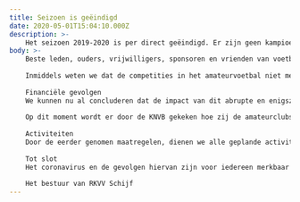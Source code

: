 ```yaml
---
title: Seizoen is geëindigd
date: 2020-05-01T15:04:10.000Z
description: >-
    Het seizoen 2019-2020 is per direct geëindigd. Er zijn geen kampioenen of degradanten dit seizoen. Het sportpark is tot nader order gesloten voor activiteiten.
body: >-
    Beste leden, ouders, vrijwilligers, sponsoren en vrienden van voetbalvereniging Schijf,
    
    Inmiddels weten we dat de competities in het amateurvoetbal niet meer worden hervat. Dit betekent dat het seizoen 2019-2020 per direct is geëindigd. Er zijn geen kampioenen of degradanten dit seizoen. Het sportpark is tot nader order gesloten voor activiteiten. De velden worden binnenkort gereed gemaakt voor het jaarlijkse onderhoud, gelieve deze niet te betreden zodat we volgend seizoen weer van een goede grasmat gebruik kunnen maken.
    
    Financiële gevolgen
    We kunnen nu al concluderen dat de impact van dit abrupte en enigszins onverwachte einde meer dan aanzienlijk is. Dit heeft voornamelijk betrekking op de derving van inkomsten in onze kantine. In deze periode (maart-mei) wordt een groot deel van onze omzet behaald, terwijl de vaste lasten gewoon ‘doorlopen’. Kortom een meer dan stevige financiële aderlating! .
     
    Op dit moment wordt er door de KNVB gekeken hoe zij de amateurclubs kunnen compenseren in de afdrachten. Daarnaast wordt door onze vereniging een beroep gedaan op de onlangs door de overheid in het leven geroepen tegemoetkomingsregeling (TOGS). Ook zullen we inventariseren op welke manier wij zelf onze vaste lasten in de komende periode kunnen verlagen. Veel van onze trouwe sponsoren ondervinden last van de genomen maatregelen en de crisis. Zij kunnen uw steun goed gebruiken.
     
    Activiteiten
    Door de eerder genomen maatregelen, dienen we alle geplande activiteiten uit te stellen. We zullen zeker bekijken of er activiteiten zijn, zoals bijvoorbeeld de jaarlijkse kaderdag, die na 1 juni alsnog doorgang kunnen vinden. Daarnaast zullen we inventariseren welke mogelijkheden er na 1 juni nog zijn, voor voetbal-gerelateerde activiteiten. Dat laatste is uiteraard wel afhankelijk van de toestand van onze velden in de zomerperiode.
     
    Tot slot
    Het coronavirus en de gevolgen hiervan zijn voor iedereen merkbaar in onze dagelijkse bezigheden. Namens het bestuur wensen wij onze leden, vrijwilligers, sponsoren en iedereen die onze vereniging een warm hart toedraagt, veel gezondheid en hopelijk zien we iedereen na deze periode weer terug op De Zoek: houd 22 augustus alvast vrij in uw agenda!
     
    Het bestuur van RKVV Schijf
---
```

